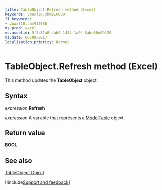 ```yaml
---
title: TableObject.Refresh method (Excel)
keywords: vbaxl10.chm916080
f1_keywords:
- vbaxl10.chm916080
ms.prod: excel
ms.assetid: 5f7e81a8-dab9-1434-1a9f-8abe86e09f20
ms.date: 06/08/2017
localization_priority: Normal
---
```



# TableObject.Refresh method (Excel)

This method updates the  **TableObject** object.


## Syntax

_expression_.**Refresh**

_expression_ A variable that represents a [ModelTable](Excel.modeltable.md) object.


## Return value

 **BOOL**


## See also



[TableObject Object](Excel.modeltable.md)

[!include[Support and feedback](~/includes/feedback-boilerplate.md)]